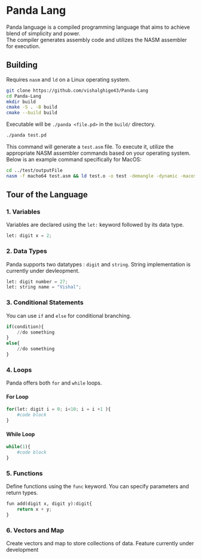 # Panda Lang

Panda language is a compiled programming language that aims to achieve blend of simplicity and power.\
The compiler generates assembly code and utilizes the NASM assembler for execution.

## Building

Requires `nasm` and `ld` on a Linux operating system.

```bash
git clone https://github.com/vishalghige43/Panda-Lang
cd Panda-Lang
mkdir build
cmake -S . -B build
cmake --build build
```
Executable will be `./panda <file.pd>` in the `build/` directory.
```bash
./panda test.pd
```
This command will generate a `test.asm` file. To execute it, utilize the appropriate NASM assembler commands based on your operating system.\
Below is an example command specifically for MacOS:
```bash
cd ../test/outputFile
nasm -f macho64 test.asm && ld test.o -o test -demangle -dynamic -macos_version_min 11.0 -L/usr/local/lib -syslibroot /Library/Developer/CommandLineTools/SDKs/MacOSX.sdk -lSystem -no_pie && ./test; echo $? 
```



## Tour of the Language

### 1. Variables

Variables are declared using the `let:` keyword followed by its data type.

```python
let: digit x = 2;
```

### 2. Data Types

Panda supports two datatypes : `digit` and `string`. String implementation is currently under devleopment.

```python
let: digit number = 27; 
let: string name = "Vishal";
```

### 3. Conditional Statements

You can use `if` and `else` for conditional branching.

```python
if(condition){
    //do something
}
else{
    //do something
}
```

### 4. Loops

Panda offers both `for` and `while` loops.

#### For Loop

```python
for(let: digit i = 0; i<10; i = i +1 ){
    #code block
}
```

#### While Loop

```python
while(1){
    #code block
}
```

### 5. Functions

Define functions using the `func` keyword. You can specify parameters and return types.

```python
fun add(digit x, digit y):digit{
    return x + y;
}
```

### 6. Vectors and Map

Create vectors and map to store collections of data.
Feature currently under development
